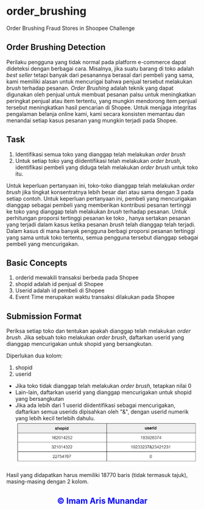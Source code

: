 # order_brushing
Order Brushing Fraud Stores in Shoopee Challenge

## Order Brushing Detection

Perilaku pengguna yang tidak normal pada platform e-commerce dapat dideteksi dengan berbagai cara. Misalnya, jika suatu barang di toko adalah *best seller* tetapi banyak dari pesanannya berasal dari pembeli yang sama, kami memiliki alasan untuk mencurigai bahwa penjual tersebut melakukan *brush* terhadap pesanan. *Order Brushing* adalah teknik yang dapat digunakan oleh penjual untuk membuat pesanan palsu untuk meningkatkan peringkat penjual atau item tertentu, yang mungkin mendorong item penjual tersebut meningkatkan hasil pencarian di Shopee. Untuk menjaga integritas pengalaman belanja online kami, kami secara konsisten memantau dan menandai setiap kasus pesanan yang mungkin terjadi pada Shopee.

## Task

1. Identifikasi semua toko yang dianggap telah melakukan *order brush*
2. Untuk setiap toko yang diidentifikasi telah melakukan *order brush*, identifikasi pembeli yang diduga telah melakukan *order brush* untuk toko itu.

Untuk keperluan pertanyaan ini, toko-toko dianggap telah melakukan *order brush* jika tingkat konsentratnya lebih besar dari atau sama dengan 3 pada setiap contoh. Untuk keperluan pertanyaan ini, pembeli yang mencurigakan dianggap sebagai pembeli yang memberikan kontribusi pesanan tertinggi ke toko yang dianggap telah melakukan *brush* terhadap pesanan. Untuk perhitungan proporsi tertinggi pesanan ke toko , hanya sertakan pesanan yang terjadi dalam kasus ketika pesanan *brush* telah dianggap telah terjadi. Dalam kasus di mana banyak pengguna berbagi proporsi pesanan tertinggi yang sama untuk toko tertentu, semua pengguna tersebut dianggap sebagai pembeli yang mencurigakan.

## Basic Concepts

1. orderid mewakili transaksi berbeda pada Shopee
2. shopid adalah id penjual di Shopee
3. Userid adalah id pembeli di Shopee
4. Event Time merupakan waktu transaksi dilakukan pada Shopee

## Submission Format

Periksa setiap toko dan tentukan apakah dianggap telah melakukan *order brush*. Jika sebuah toko melakukan *order brush*, daftarkan userid yang dianggap mencurigakan untuk shopid yang bersangkutan.

Diperlukan dua kolom:

1. shopid
2. userid

- Jika toko tidak dianggap telah melakukan *order brush*, tetapkan nilai 0
- Lain-lain, daftarkan userid yang dianggap mencurigakan untuk shopid yang bersangkutan
- Jika ada lebih dari 1 userid diidentifikasi sebagai mencurigakan, daftarkan semua userids dipisahkan oleh "&", dengan userid numerik yang lebih kecil terlebih dahulu.
![example](example.jpg)

<p> Hasil yang didapatkan harus memiliki 18770 baris (tidak termasuk tajuk), masing-masing dengan 2 kolom. </p>


## <center> <span style="color:BLUE"> &copy; Imam Aris Munandar </span> </center>
